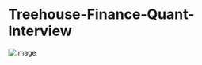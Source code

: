 # Treehouse-Finance-Quant-Interview


![image](https://user-images.githubusercontent.com/81623343/134106957-bf574e60-8972-4403-a318-20677de0f57a.png)

